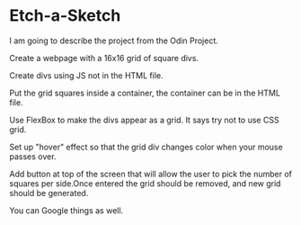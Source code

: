 # Etch-a-Sketch

I am going to describe the project from the Odin Project. 

Create a webpage with a 16x16 grid of square divs.

Create divs using JS not in the HTML file.

Put the grid squares inside a container, the container can be in the HTML file.

Use FlexBox to make the divs appear as a grid. It says try not to use CSS grid.

Set up "hover" effect so that the grid div changes color when your mouse passes over. 

Add button at top of the screen that will allow the user to pick the number of squares per side.Once entered the grid should be removed, and new grid should be generated.

You can Google things as well.



